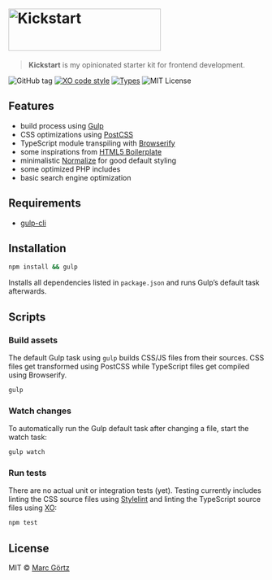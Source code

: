 # <img src="https://cdn.rawgit.com/mrcgrtz/kickstart/main/public/img/kickstart.svg" alt="Kickstart" width="300" height="83">

> **Kickstart** is my opinionated starter kit for frontend development.

![GitHub tag](https://img.shields.io/github/tag/mrcgrtz/kickstart.svg?maxAge=2592000)
[![XO code style](https://img.shields.io/badge/code_style-XO-5ed9c7.svg)](https://github.com/sindresorhus/xo)
[![Types](https://img.shields.io/badge/types-TypeScript-blue)](https://www.typescriptlang.org/)
![MIT License](https://img.shields.io/github/license/mrcgrtz/kickstart.svg?maxAge=2592000)

## Features

- build process using [Gulp](https://gulpjs.com/)
- CSS optimizations using [PostCSS](https://postcss.org/)
- TypeScript module transpiling with [Browserify](https://browserify.org/)
- some inspirations from [HTML5 Boilerplate](https://html5boilerplate.com)
- minimalistic [Normalize](https://necolas.github.io/normalize.css/) for good
  default styling
- some optimized PHP includes
- basic search engine optimization

## Requirements

- [gulp-cli](https://gulpjs.com/)

## Installation

```bash
npm install && gulp
```

Installs all dependencies listed in `package.json` and runs
Gulp’s default task afterwards.

## Scripts

### Build assets

The default Gulp task using `gulp` builds CSS/JS files from their sources. CSS files get transformed using PostCSS while TypeScript files get compiled using Browserify.

```bash
gulp
```

### Watch changes

To automatically run the Gulp default task after changing a file, start the watch task:

```bash
gulp watch
```

### Run tests

There are no actual unit or integration tests (yet). Testing currently includes linting the CSS source files using [Stylelint](https://stylelint.io/) and linting the TypeScript source files using [XO](https://github.com/xojs/xo):

```bash
npm test
```

## License

MIT © [Marc Görtz](https://marcgoertz.de/)
